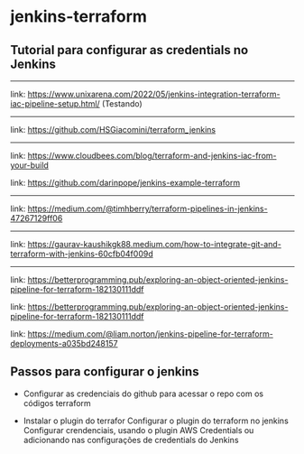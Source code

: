# jenkins-terraform

## Tutorial para configurar as credentials no Jenkins

---
link: <https://www.unixarena.com/2022/05/jenkins-integration-terraform-iac-pipeline-setup.html/> (Testando)

---
link: <https://github.com/HSGiacomini/terraform_jenkins>

---
link: <https://www.cloudbees.com/blog/terraform-and-jenkins-iac-from-your-build>

link: <https://github.com/darinpope/jenkins-example-terraform>

---
link: <https://medium.com/@timhberry/terraform-pipelines-in-jenkins-47267129ff06>

---
link: <https://gaurav-kaushikgk88.medium.com/how-to-integrate-git-and-terraform-with-jenkins-60cfb04f009d>

---
link: <https://betterprogramming.pub/exploring-an-object-oriented-jenkins-pipeline-for-terraform-182130111ddf>

link: <https://betterprogramming.pub/exploring-an-object-oriented-jenkins-pipeline-for-terraform-182130111ddf>

link: <https://medium.com/@liam.norton/jenkins-pipeline-for-terraform-deployments-a035bd248157>



## Passos para configurar o jenkins

- Configurar as credenciais do github para acessar o repo com os códigos terraform

- Instalar o plugin do terrafor
    Configurar o plugin do terraform no jenkins
    Configurar crendenciais, usando o plugin AWS Credentials ou adicionando nas configurações de credentials do Jenkins

## 
